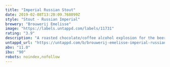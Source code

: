 ```yaml
---
title: "Imperial Russian Stout"
date: 2019-02-08T13:28:09.768099Z
style: "Stout - Russian Imperial"
brewery: "Brouwerij Emelisse"
image: "https://labels.untappd.com/labels/11731"
rating: "3.9"
description: "A roasted chocolate/coffee alcohol explosion for the beer drinker who already tasted the whole spectrum."
untappd_url: "https://untappd.com/b/brouwerij-emelisse-imperial-russian-stout/11731"
abv: "11.0"
ibu: "90"
robots: noindex,nofollow
---
```

